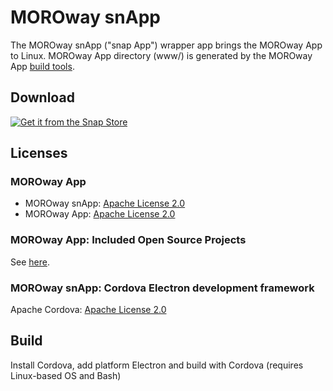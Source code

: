 #  MOROway snApp

The MOROway snApp ("snap App") wrapper app brings the MOROway App to Linux. MOROway App directory (www/) is generated by the MOROway App [build tools](https://github.com/MOROway/moroway-app-dev).

## Download

[![Get it from the Snap Store](https://snapcraft.io/static/images/badges/en/snap-store-black.svg)](https://snapcraft.io/moroway-app)

## Licenses

### MOROway App

* MOROway snApp: [Apache License 2.0](./LICENSE)
* MOROway App: [Apache License 2.0](https://github.com/MOROway/moroway-app-dev/blob/master/LICENSE)

### MOROway App: Included Open Source Projects

See [here](./www/src/lib/README.md).

### MOROway snApp: Cordova Electron development framework

Apache Cordova: [Apache License 2.0](https://github.com/apache/cordova-electron/blob/master/LICENSE)

## Build

Install Cordova, add platform Electron and build with Cordova (requires Linux-based OS and Bash)
